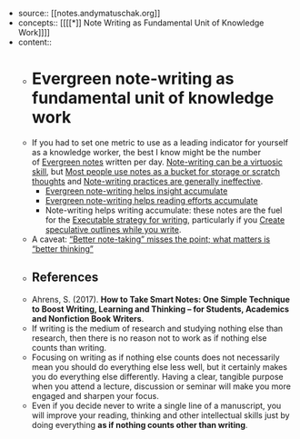 - source:: [[notes.andymatuschak.org]]
- concepts:: [[[[*]] Note Writing as Fundamental Unit of Knowledge Work]]]]
- content::
    - # Evergreen note-writing as fundamental unit of knowledge work
    - If you had to set one metric to use as a leading indicator for yourself as a knowledge worker, the best I know might be the number of [Evergreen notes](https://notes.andymatuschak.org/Evergreen_notes) written per day. [Note-writing can be a virtuosic skill](https://notes.andymatuschak.org/Note-writing_can_be_a_virtuosic_skill), but [Most people use notes as a bucket for storage or scratch thoughts](https://notes.andymatuschak.org/Most_people_use_notes_as_a_bucket_for_storage_or_scratch_thoughts) and [Note-writing practices are generally ineffective](https://notes.andymatuschak.org/Note-writing_practices_are_generally_ineffective).
        - [Evergreen note-writing helps insight accumulate](https://notes.andymatuschak.org/Evergreen_note-writing_helps_insight_accumulate)
        - [Evergreen note-writing helps reading efforts accumulate](https://notes.andymatuschak.org/Evergreen_note-writing_helps_reading_efforts_accumulate)
        - Note-writing helps writing accumulate: these notes are the fuel for the [Executable strategy for writing](https://notes.andymatuschak.org/Executable_strategy_for_writing), particularly if you [Create speculative outlines while you write](https://notes.andymatuschak.org/Create_speculative_outlines_while_you_write).
    - A caveat: [“Better note-taking” misses the point; what matters is “better thinking”](https://notes.andymatuschak.org/%E2%80%9CBetter_note-taking%E2%80%9D_misses_the_point%3B_what_matters_is_%E2%80%9Cbetter_thinking%E2%80%9D)
    - ## References
    - Ahrens, S. (2017). __How to Take Smart Notes: One Simple Technique to Boost Writing, Learning and Thinking – for Students, Academics and Nonfiction Book Writers__.
    - If writing is the medium of research and studying nothing else than research, then there is no reason not to work as if nothing else counts than writing.
    - Focusing on writing as if nothing else counts does not necessarily mean you should do everything else less well, but it certainly makes you do everything else differently. Having a clear, tangible purpose when you attend a lecture, discussion or seminar will make you more engaged and sharpen your focus.
    - Even if you decide never to write a single line of a manuscript, you will improve your reading, thinking and other intellectual skills just by doing everything __as if nothing counts other than writing__.
